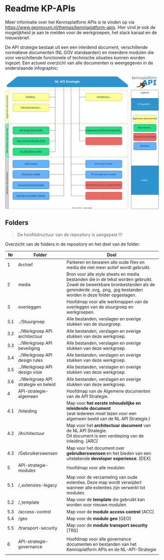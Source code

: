 # Readme KP-APIs

Meer informatie over het Kennisplatform APIs is te vinden op via <https://www.geonovum.nl/themas/kennisplatform-apis>.
Hier vind je ook de mogelijkheid je aan te melden voor de werkgroepen, het slack kanaal en de nieuwsbrief.

De API strategie bestaat uit een een inleidend document, verschillende normatieve documenten (NL GOV standaarden) en meerdere modulen die voor verschillende functionele of technische situaties kunnen worden ingezet. Een actueel overzicht van alle documenten is weergegeven in de onderstaande infographic:

![NL API Strategie Infographic](/media/API_infographic.svg)

## Folders

> De hoofdstructuur van de repository is aangepast !!!

Overzicht van de folders in de repository en het doel van de folder:

| Nr  | Folder                               | Doel                                                                                                                                                                                             |
| --- | ------------------------------------ | ------------------------------------------------------------------------------------------------------------------------------------------------------------------------------------------------ |
| 1   | Archief                              | Parkeren en bewaren alle oude files en media die niet meer actief wordt gebruikt.                                                                                                                |
| 2   | media                                | Bron voor alle style sheets en media bestanden die in de tekst worden gebruikt. Zowel de bewerkbare bronbestanden als de gerenderde .svg, .png, .jpg bestanden worden in deze folder opgeslagen. |
| 3   | overleggen                           | Hoofdmap voor alle werkmappen van de overleggen van de stuurgroep en werkgroepen.                                                                                                                |
| 3.1 | ../Stuurgroep                        | Alle bestanden, verslagen en overige stukken van de stuurgroep.                                                                                                                                  |
| 3.2 | ../Werkgroep API architectuur        | Alle bestanden, verslagen en overige stukken van deze werkgroep.                                                                                                                                 |
| 3.3 | ../Werkgroep API beveiliging         | Alle bestanden, verslagen en overige stukken van deze werkgroep.                                                                                                                                 |
| 3.4 | ../Werkgroep API design rules        | Alle bestanden, verslagen en overige stukken van deze werkgroep.                                                                                                                                 |
| 3.5 | ../Werkgroep API design visie        | Alle bestanden, verslagen en overige stukken van deze werkgroep.                                                                                                                                 |
| 3.6 | ../Werkgroep API strategie en beleid | Alle bestanden, verslagen en overige stukken van deze werkgroep.                                                                                                                                 |
| 4   | API-strategie-algemeen               | Hoofdmap van de Algemene documenten van de API Strategie.                                                                                                                                        |
| 4.1 | /Inleiding                           | Map voor **het eerste inhoudelijke en inleidende document** <br />(wat iedereen moet lezen voor een algemeen beeld van de NL API Strategie.)                                                     |
| 4.2 | /Architectuur                        | Map voor het **architectuur document** van de NL API Strategie. <br />Dit document is een verdieping van de inleiding. [ARC]                                                                     |
| 4.3 | /Gebruikerswensen                    | Map voor het document over **gebruikerswensen** en het bieden van een uitstekende **developer experience**. [DEX]                                                                                |
| 5   | API-strategie-modules                | Hoofdmap voor alle modulen                                                                                                                                                                       |
| 5.1 | /\_extensies-legacy                  | Map voor de verzameling van oude extenties. Deze map wordt verwijdert wanneer alle extenties zijn verwerkt tot modulen.                                                                          |
| 5.2 | /\_template                          | Map voor de **template** die gebruikt kan worden voor nieuwe modulen                                                                                                                             |
| 5.3 | /access-control                      | Map voor de **module access control** [ACC]                                                                                                                                                      |
| 5.4 | /geo                                 | Map voor de **module geo** [GEO]                                                                                                                                                                 |
| 5.5 | /transport-security                  | Map voor de **module transport security** [TRS]                                                                                                                                                  |
|     |                                      |                                                                                                                                                                                                  |
| 6   | API-strategie-governance             | Hoofdmap voor alle governance documenten en bestanden van het Kennisplatform APIs en de NL-API-Strategie                                                                                         |
|     |                                      |                                                                                                                                                                                                  |
